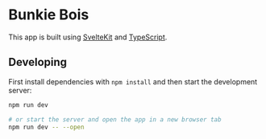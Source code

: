 # Bunkie Bois

This app is built using [SvelteKit](https://kit.svelte.dev/) and [TypeScript](https://www.typescriptlang.org/).

## Developing

First install dependencies with `npm install` and then start the development server:

```bash
npm run dev

# or start the server and open the app in a new browser tab
npm run dev -- --open
```
